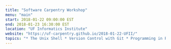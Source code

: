 ```yaml
---
title: "Software Carpentry Workshop"
menu: "main"
start: 2018-01-22 09:00:00 EST
end: 2018-01-23 16:30:00 EST
location: "UF Informatics Institute"
website: "https://uf-carpentry.github.io/2018-01-22-UFII/"
topics: "* The Unix Shell * Version Control with Git * Programming in R * Managing Data with SQL *"
---
```

